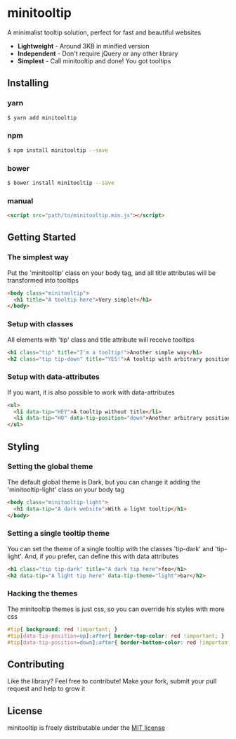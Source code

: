 # minitooltip
A minimalist tooltip solution, perfect for fast and beautiful websites

- **Lightweight** - Around 3KB in minified version
- **Independent** - Don't require jQuery or any other library
- **Simplest** - Call minitooltip and done! You got tooltips

## Installing

### yarn
```bash
$ yarn add minitooltip
```

### npm
```bash
$ npm install minitooltip --save
```

### bower
```bash
$ bower install minitooltip --save
```

### manual
```html
<script src="path/to/minitooltip.min.js"></script>
```

## Getting Started

### The simplest way
Put the 'minitooltip' class on your body tag, and all title attributes will be transformed into tooltips
```html
<body class="minitooltip">
  <h1 title="A tooltip here">Very simple!</h1>
</body>
```

### Setup with classes
All elements with 'tip' class and title attribute will receive tooltips
```html
<h1 class="tip" title="I'm a tooltip!">Another simple way</h1>
<h2 class="tip tip-down" title="YES!">A tooltip with arbitrary position</h2>
```

### Setup with data-attributes
If you want, it is also possible to work with data-attributes
```html
<ul>
  <li data-tip="HEY">A tooltip without title</li>
  <li data-tip="HO" data-tip-position="down">Another arbitrary position</li>
</ul>
```

## Styling

### Setting the global theme
The default global theme is Dark, but you can change it adding the 'minitooltip-light' class on your body tag
```html
<body class="minitooltip-light">
  <h1 data-tip="A dark website">With a light tooltip</h1>
</body>
```

### Setting a single tooltip theme
You can set the theme of a single tooltip with the classes 'tip-dark' and 'tip-light'. And, if you prefer, can define this with data attributes
```html
<h1 class="tip tip-dark" title="A dark tip here">foo</h1>
<h2 data-tip="A light tip here" data-tip-theme="light">bar</h2>
```

### Hacking the themes
The minitooltip themes is just css, so you can override his styles with more css
```css
#tip{ background: red !important; }
#tip[data-tip-position=up]:after{ border-top-color: red !important; }
#tip[data-tip-position=down]:after{ border-bottom-color: red !important; }
```

## Contributing
Like the library? Feel free to contribute! Make your fork, submit your pull request and help to grow it

## License
minitooltip is freely distributable under the [MIT license](https://github.com/leocamelo/minitooltip/blob/master/LICENSE)
